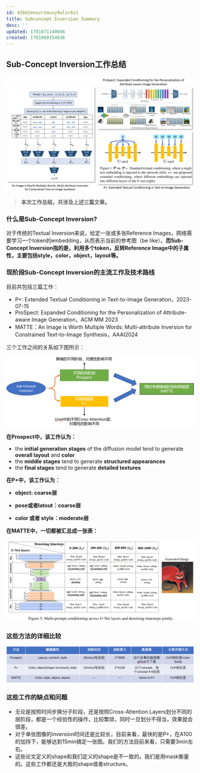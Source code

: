 ```yaml
---
id: 426m1eouvrzmuvy9wlsc6vl
title: Subconcept Inversion Summary
desc: ''
updated: 1701071140666
created: 1701060354036
---
```


## Sub-Concept Inversion工作总结

![图 0](assets/images/6b4f3ceb1324dbe84f4b0314864fa62c6fca2432ff14aaf808895dd039df706d.png)  

> **本次工作总结，共涉及上述三篇文章。**


### **什么是Sub-Concept Inversion?**

对于传统的Textual Inversion来说，给定一张或多张Reference Images，网络需要学习一个token的embedding，从而表示当前的参考图（be like）。**而Sub-Concept Inversion指的是，利用多个token，反转Reference Image中的子属性，主要包括style，color，object，layout等。**


### **现阶段Sub-Concept Inversion的主流工作及技术路线**

目前共包括三篇工作：
* P+: Extended Textual Conditioning in Text-to-Image Generation，2023-07-15
* ProSpect: Expanded Conditioning for the Personalization of Attribute-aware Image Generation，ACM MM 2023
* MATTE：An Image is Worth Multiple Words: Multi-attribute Inversion for Constrained Text-to-Image Synthesis，AAAI2024


三个工作之间的关系如下图所示：

![图 1](assets/images/11788e3b6e8c5a19a908673eb0db815145bbefd24a10b261a5a47d00a750e2bb.png)  

**在Prospect中，该工作认为：**

* the **initial generation stages** of the diffusion model tend to generate **overall layout** and **color**
* the **middle stages** tend to generate **structured appearances**
* the **final stages** tend to generate **detailed textures**

**在P+中，该工作认为：**

* **object: coarse层**

* **pose或者latout：coarse层**

* **color 或者 style：moderate层**


**在MATTE中，一切都被汇总成一张表：**


![图 6](assets/images/6f27448f3ca9b7ff44ba4702767a532ed56b2602a3f6edfe72b2a471b6ab703d.png)  


### **这些方法的详细比较**


![图 2](assets/images/2757df0a47457f4879b8f1fed52e213b0f332eb7f67b8226854c12c99c79b1f5.png)  




### **这些工作的缺点和问题**

* 无论是按照时间步换分子阶段，还是按照Cross-Attention Layers划分不同的层阶段，都是一个经验性的操作，比较繁琐，同时一旦划分不得当，效果就会很差。
* 对于单张图像的inversion时间还是比较长，目前来看，最快的是P+，在A100的加持下，能够达到15min搞定一张图。我们的方法目前来看，只需要3min左右。
* 这些论文定义的shape和我们定义的shape是不一致的。我们是用mask衡量的。这些工作都还是大致的shape或者structure。







